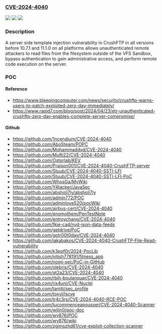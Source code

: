 ### [CVE-2024-4040](https://cve.mitre.org/cgi-bin/cvename.cgi?name=CVE-2024-4040)
![](https://img.shields.io/static/v1?label=Product&message=CrushFTP&color=blue)
![](https://img.shields.io/static/v1?label=Version&message=n%2Fa&color=blue)
![](https://img.shields.io/static/v1?label=Vulnerability&message=CWE-1336%20Improper%20Neutralization%20of%20Special%20Elements%20Used%20in%20a%20Template%20Engine&color=brighgreen)

### Description

A server side template injection vulnerability in CrushFTP in all versions before 10.7.1 and 11.1.0 on all platforms allows unauthenticated remote attackers to read files from the filesystem outside of the VFS Sandbox, bypass authentication to gain administrative access, and perform remote code execution on the server.

### POC

#### Reference
- https://www.bleepingcomputer.com/news/security/crushftp-warns-users-to-patch-exploited-zero-day-immediately/
- https://www.rapid7.com/blog/post/2024/04/23/etr-unauthenticated-crushftp-zero-day-enables-complete-server-compromise/

#### Github
- https://github.com/1ncendium/CVE-2024-4040
- https://github.com/AboSteam/POPC
- https://github.com/Mohammaddvd/CVE-2024-4040
- https://github.com/Mufti22/CVE-2024-4040
- https://github.com/Ostorlab/KEV
- https://github.com/Praison001/CVE-2024-4040-CrushFTP-server
- https://github.com/Stuub/CVE-2024-4040-SSTI-LFI
- https://github.com/Stuub/CVE-2024-4040-SSTI-LFI-PoC
- https://github.com/WhosGa/MyWiki
- https://github.com/Y4tacker/JavaSec
- https://github.com/absholi7ly/absholi7ly
- https://github.com/admin772/POC
- https://github.com/adminlove520/pocWiki
- https://github.com/airbus-cert/CVE-2024-4040
- https://github.com/enomothem/PenTestNote
- https://github.com/entroychang/CVE-2024-4040
- https://github.com/fkie-cad/nvd-json-data-feeds
- https://github.com/getdrive/PoC
- https://github.com/gotr00t0day/CVE-2024-4040
- https://github.com/jakabakos/CVE-2024-4040-CrushFTP-File-Read-vulnerability
- https://github.com/k3ppf0r/2024-PocLib
- https://github.com/nitish778191/fitness_app
- https://github.com/nomi-sec/PoC-in-GitHub
- https://github.com/olebris/CVE-2024-4040
- https://github.com/qt2a23/CVE-2024-4040
- https://github.com/rbih-boulanouar/CVE-2024-4040
- https://github.com/rix4uni/CVE-Nuclei
- https://github.com/tanjiti/sec_profile
- https://github.com/toxyl/lscve
- https://github.com/tr4c3rs/CVE-2024-4040-RCE-POC
- https://github.com/tucommenceapousser/CVE-2024-4040-Scanner
- https://github.com/wjlin0/poc-doc
- https://github.com/wy876/POC
- https://github.com/wy876/wiki
- https://github.com/zgimszhd61/cve-exploit-collection-scanner

